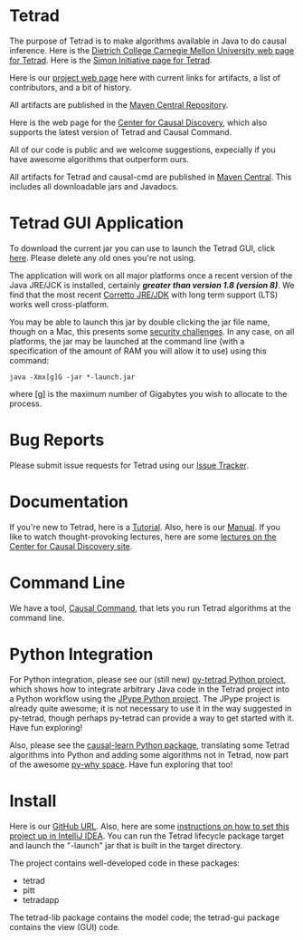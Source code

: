 # Tetrad

The purpose of Tetrad is to make algorithms available in Java to do causal inference. Here is the [Dietrich College Carnegie Mellon University web page for Tetrad](https://www.cmu.edu/dietrich/news/news-stories/2020/august/tetrad-sail.html). Here is the [Simon Initiative page for Tetrad](https://www.cmu.edu/simon/open-simon/toolkit/tools/learning-tools/tetrad.html).

Here is our [project web page](https://sites.google.com/view/tetradcausal) here with current links for artifacts, a list of contributors, and a bit of history.

All artifacts are published in the [Maven Central Repository](https://s01.oss.sonatype.org/content/repositories/releases/io/github/cmu-phil/).

Here is the web page for the [Center for Causal Discovery](https://www.ccd.pitt.edu/), which also supports the latest version of Tetrad and Causal Command.

All of our code is public and we welcome suggestions, expecially if you have awesome algorithms that outperform ours.

All artifacts for Tetrad and causal-cmd are published in [Maven Central](https://s01.oss.sonatype.org/content/repositories/releases/io/github/cmu-phil/). This includes all downloadable jars and Javadocs.

# Tetrad GUI Application

To download the current jar you can use to launch the Tetrad GUI, click [here](https://s01.oss.sonatype.org/content/repositories/releases/io/github/cmu-phil/tetrad-gui/7.2.2/tetrad-gui-7.2.2-launch.jar). Please delete any old ones you're not using.

The application will work on all major platforms once a recent version of the Java JRE/JCK is installed, certainly **_greater than version 1.8 (version 8)_**. We find that the most recent [Corretto JRE/JDK](https://aws.amazon.com/corretto/?filtered-posts.sort-by=item.additionalFields.createdDate&filtered-posts.sort-order=desc) with long term support (LTS) works well cross-platform. 

You may be able to launch this jar by double clicking the jar file name, though on a Mac, this presents some [security challenges](https://github.com/cmu-phil/tetrad/wiki/Dealing-with-Tetrad-on-a-Mac:--Security-Issues). In any case, on all platforms, the jar may be launched at the command line (with a specification of the amount of RAM you will allow it to use) using this command:

```
java -Xmx[g]G -jar *-launch.jar
```

where [g] is the maximum number of Gigabytes you wish to allocate to the process.

# Bug Reports

Please submit issue requests for Tetrad using our [Issue Tracker](https://github.com/cmu-phil/tetrad/issues).

# Documentation

If you're new to Tetrad, here is a [Tutorial](https://rawgit.com/cmu-phil/tetrad/development/tetrad-gui/src/main/resources/resources/javahelp/manual/tetrad_tutorial.html). Also, here is our [Manual](https://htmlpreview.github.io/?https:///github.com/cmu-phil/tetrad/blob/development/docs/manual/index.html). If you like to watch thought-provoking lectures, here are some [lectures on the Center for Causal Discovery site](https://www.ccd.pitt.edu/video-tutorials/).

# Command Line

We have a tool, [Causal Command](https://github.com/bd2kccd/causal-cmd), that lets you run Tetrad algorithms at the command line.

# Python Integration

For Python integration, please see our (still new) [py-tetrad Python project](https://github.com/cmu-phil/py-tetrad), which shows how to integrate arbitrary Java code in the Tetrad project into a Python workflow using the [JPype Python project](https://jpype.readthedocs.io/en/latest/). The JPype project is already quite awesome; it is not necessary to use it in the way suggested in py-tetrad, though perhaps py-tetrad can provide a way to get started with it. Have fun exploring!

Also, please see the [causal-learn Python package](https://causal-learn.readthedocs.io/en/latest/), translating some Tetrad algorithms into Python and adding some algorithms not in Tetrad, now part of the awesome [py-why space](https://github.com/py-why). Have fun exploring that too!


# Install

Here is our [GitHub URL](https://github.com/cmu-phil/tetrad). Also, here are some [instructions on how to set this project up in IntelliJ IDEA](https://github.com/cmu-phil/tetrad/wiki/Setting-up-Tetrad-in-IntelliJ-IDEA). You can run the Tetrad lifecycle package target and launch the "-launch" jar that is  built in the target directory.

The project contains well-developed code in these packages:
* tetrad
* pitt
* tetradapp

The  tetrad-lib package contains the model code; the tetrad-gui package contains the view (GUI) code.
